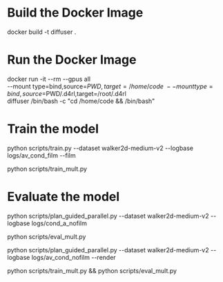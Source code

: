 # Build the Docker Image
docker build -t diffuser .

# Run the Docker Image
docker run -it --rm --gpus all \
    --mount type=bind,source=$PWD,target=/home/code \
    --mount type=bind,source=$PWD/.d4rl,target=/root/.d4rl \
    diffuser /bin/bash -c "cd /home/code && /bin/bash"

# Train the model
python scripts/train.py --dataset walker2d-medium-v2 --logbase logs/av_cond_film --film

python scripts/train_mult.py

# Evaluate the model
python scripts/plan_guided_parallel.py --dataset walker2d-medium-v2 --logbase logs/cond_a_nofilm

python scripts/eval_mult.py

python scripts/plan_guided_parallel.py --dataset walker2d-medium-v2 --logbase logs/av_cond_nofilm --render

python scripts/train_mult.py && python scripts/eval_mult.py
